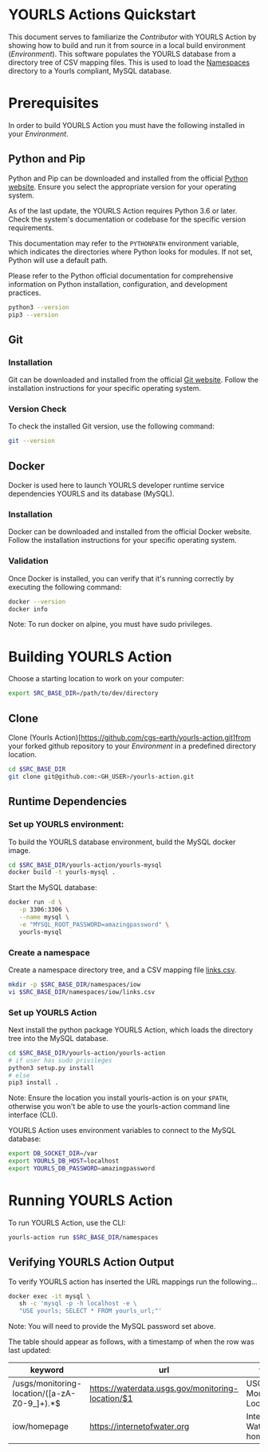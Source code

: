 # YOURLS Actions Quickstart

This document serves to familiarize the *Contributor* with YOURLS Action by showing how to build and run it from source in a local build environment (*Environment*). This software populates the YOURLS database from a directory tree of CSV mapping files. This is used to load the [Namespaces](/namespaces/) directory to a Yourls compliant, MySQL database.

# Prerequisites

In order to build YOURLS Action you must have the following installed in your *Environment*. 

## Python and Pip
Python and Pip can be downloaded and installed from the official [Python website](https://p.ython.org/). Ensure you select the appropriate version for your operating system.

As of the last update, the YOURLS Action requires Python 3.6 or later. Check the system's documentation or codebase for the specific version requirements.

This documentation may refer to the ``PYTHONPATH`` environment variable, which indicates the directories where Python looks for modules. If not set, Python will use a default path.

Please refer to the Python official documentation for comprehensive information on Python installation, configuration, and development practices.

```bash
python3 --version
pip3 --version
```

## Git

### Installation
Git can be downloaded and installed from the official [Git website](https://git-scm.com/). Follow the installation instructions for your specific operating system.

### Version Check
To check the installed Git version, use the following command:

```bash
git --version
```

## Docker
Docker is used here to launch YOURLS developer runtime service dependencies YOURLS and its database (MySQL). 

### Installation
Docker can be downloaded and installed from the official Docker website. Follow the installation instructions for your specific operating system.

### Validation
Once Docker is installed, you can verify that it's running correctly by executing the following command:

```bash
docker --version
docker info
```

Note: To run docker on alpine, you must have sudo privileges.

# Building YOURLS Action

Choose a starting location to work on your computer:

```bash
export SRC_BASE_DIR=/path/to/dev/directory
```

## Clone
Clone (Yourls Action)[https://github.com/cgs-earth/yourls-action.git]from your forked github repository to your *Environment* in a predefined directory location.

```bash
cd $SRC_BASE_DIR
git clone git@github.com:<GH_USER>/yourls-action.git
```

## Runtime Dependencies

### Set up YOURLS environment:
To build the YOURLS database environment, build the MySQL docker image.

```bash
cd $SRC_BASE_DIR/yourls-action/yourls-mysql
docker build -t yourls-mysql .
```

Start the MySQL database:
```bash
docker run -d \
   -p 3306:3306 \
   --name mysql \
   -e "MYSQL_ROOT_PASSWORD=amazingpassword" \
   yourls-mysql
```

### Create a namespace

Create a namespace directory tree, and a CSV mapping file [links.csv](./links.csv).

```bash
mkdir -p $SRC_BASE_DIR/namespaces/iow
vi $SRC_BASE_DIR/namespaces/iow/links.csv
```

### Set up YOURLS Action

Next install the python package YOURLS Action, which loads the directory tree into the MySQL database.

```bash
cd $SRC_BASE_DIR/yourls-action/yourls-action
# if user has sudo privileges
python3 setup.py install
# else
pip3 install .
```

Note: Ensure the location you install yourls-action is on your `$PATH`, otherwise you
won't be able to use the yourls-action command line interface (CLI).

YOURLS Action uses environment variables to connect to the MySQL database:
```bash
export DB_SOCKET_DIR=/var
export YOURLS_DB_HOST=localhost
export YOURLS_DB_PASSWORD=amazingpassword
```

# Running YOURLS Action

To run YOURLS Action, use the CLI:

```bash
yourls-action run $SRC_BASE_DIR/namespaces
```

## Verifying YOURLS Action Output

To verify YOURLS action has inserted the URL mappings run the following...

```bash
docker exec -it mysql \
   sh -c 'mysql -p -h localhost -e \
   "USE yourls; SELECT * FROM yourls_url;"'
```

Note: You will need to provide the MySQL password set above.

The table should appear as follows, with a timestamp of when the row was last updated:

| keyword                                      | url                                               | title                      | timestamp           | ip      | clicks |
|----------------------------------------------|---------------------------------------------------|----------------------------|---------------------|---------|--------|
| /usgs/monitoring-location/([a-zA-Z0-9_]+).*$ | https://waterdata.usgs.gov/monitoring-location/$1 | USGS Monitoring Locations | 2024-03-12 18:09:54 | 0.0.0.0 |      0 |
| iow/homepage                                 | https://internetofwater.org                       | Internet Of Water homepage | 2024-03-12 18:09:54 | 0.0.0.0 |      0 |
